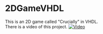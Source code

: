 # 2DGameVHDL
 This is an 2D game called "Crucially" in VHDL. 
 <br/>There is a video of this project.
[![Video](https://img.youtube.com/vi/uN7IBNKbYFY/maxresdefault.jpg)](https://youtu.be/uN7IBNKbYFY) 

